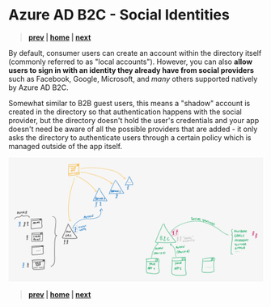 # Azure AD B2C - Social Identities

> **[prev](06-azuread-b2c.md) | [home](readme.md)  | [next](08-azuread-b2c-enterprise.md)**

By default, consumer users can create an account within the directory itself (commonly referred to as "local accounts"). However, you can also **allow users to sign in with an identity they already have from social providers** such as Facebook, Google, Microsoft, and *many* others supported natively by Azure AD B2C.

Somewhat similar to B2B guest users, this means a "shadow" account is created in the directory so that authentication happens with the social provider, but the directory doesn't hold the user's credentials and your app doesn't need be aware of all the possible providers that are added - it only asks the directory to authenticate users through a certain policy which is managed outside of the app itself.

![Azure AD B2C Social Identities](media/identity-landscape-step-05.png)

> **[prev](06-azuread-b2c.md) | [home](readme.md)  | [next](08-azuread-b2c-enterprise.md)**
